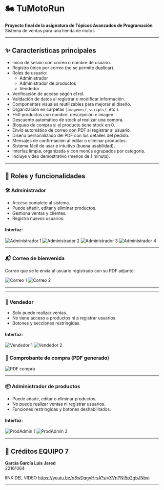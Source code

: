 # 🏍️ TuMotoRun

**Proyecto final de la asignatura de Tópicos Avanzados de Programación**  
Sistema de ventas para una tienda de motos

---

## ✨ Características principales

- Inicio de sesión con correo o nombre de usuario.
- Registro único por correo (no se permite duplicar).
- Roles de usuario:
  - Administrador
  - Administrador de productos
  - Vendedor
- Verificación de acceso según el rol.
- Validación de datos al registrar o modificar información.
- Componentes visuales reutilizables para mejorar el diseño.
- Organización en carpetas (`imagenes/`, `scripts/`, etc.).
- +50 productos con nombre, descripción e imagen.
- Descuento automático de stock al realizar una compra.
- Bloqueo de compra si el producto tiene stock en 0.
- Envío automático de correo con PDF al registrar al usuario.
- Diseño personalizado del PDF con los detalles del pedido.
- Mensajes de confirmación al editar o eliminar productos.
- Sistema fácil de usar e intuitivo (buena usabilidad).
- Interfaz limpia, organizada y con menús agrupados por categoría.
- Incluye video demostrativo (menos de 1 minuto).

---

## 👥 Roles y funcionalidades

### 🛠️ Administrador

- Acceso completo al sistema.
- Puede añadir, editar y eliminar productos.
- Gestiona ventas y clientes.
- Registra nuevos usuarios.

#### Interfaz:

![Administrador 1](https://github.com/user-attachments/assets/a2d486c0-7a4e-4fb0-96ee-2b102400f678)
![Administrador 2](https://github.com/user-attachments/assets/26fb0219-a8c6-4552-bce1-cf6ac3db1dcd)
![Administrador 3](https://github.com/user-attachments/assets/2cafa915-6c8f-4f26-9aa6-38843216bbad)
![Administrador 4](https://github.com/user-attachments/assets/a9015ce3-328a-46eb-9839-e2caaf34ce05)

---

### 📬 Correo de bienvenida

Correo que se le envía al usuario registrado con su PDF adjunto:

![Correo 1](https://github.com/user-attachments/assets/71651bbc-82df-4037-9921-e25f90c64004)
![Correo 2](https://github.com/user-attachments/assets/5cbd21d6-8a59-4a05-bd5a-bc2f94eaad66)

---



---

### 💼 Vendedor

- Solo puede realizar ventas.
- No tiene acceso a productos ni a registrar usuarios.
- Botones y secciones restringidas.

#### Interfaz:

![Vendedor 1](https://github.com/user-attachments/assets/b3965331-78e5-43b5-a724-beb4baf4142d)
![Vendedor 2](https://github.com/user-attachments/assets/b2b2644c-3ede-4cb4-bba2-2c3fd38838cc)

### 🧾 Comprobante de compra (PDF generado)

![PDF compra](https://github.com/user-attachments/assets/229f82d7-6ed1-4135-9b88-9cc82ae4f84f)

---

### 📦 Administrador de productos

- Puede añadir, editar o eliminar productos.
- No puede realizar ventas ni registrar usuarios.
- Funciones restringidas y botones deshabilitados.

#### Interfaz:

![ProdAdmin 1](https://github.com/user-attachments/assets/1808d0ca-b37c-466b-a0a8-6055147474f7)
![ProdAdmin 2](https://github.com/user-attachments/assets/4445bad5-f322-461c-b31d-48a6790ad92f)

---

## 👤 Créditos EQUIPO 7

**García García Luis Jared**  
 22161064

 lINK DEL VIDEO 
 https://youtu.be/q8wDqgyHrsA?si=XVnPNt5p2gbJNbvi
 

---









